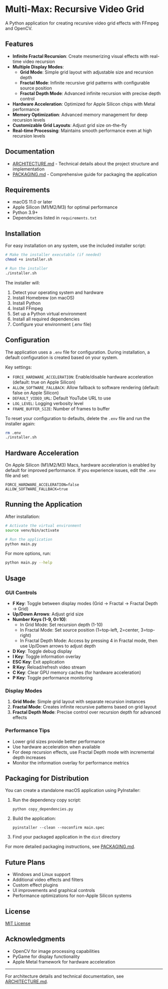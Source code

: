 # Multi-Max: Recursive Video Grid

A Python application for creating recursive video grid effects with FFmpeg and OpenCV.

## Features

- **Infinite Fractal Recursion**: Create mesmerizing visual effects with real-time video recursion
- **Multiple Display Modes**:
  - **Grid Mode**: Simple grid layout with adjustable size and recursion depth
  - **Fractal Mode**: Infinite recursive grid patterns with configurable source position
  - **Fractal Depth Mode**: Advanced infinite recursion with precise depth control
- **Hardware Acceleration**: Optimized for Apple Silicon chips with Metal performance
- **Memory Optimization**: Advanced memory management for deep recursion levels
- **Customizable Grid Layouts**: Adjust grid size on-the-fly
- **Real-time Processing**: Maintains smooth performance even at high recursion levels

## Documentation

- [ARCHITECTURE.md](ARCHITECTURE.md) - Technical details about the project structure and implementation
- [PACKAGING.md](PACKAGING.md) - Comprehensive guide for packaging the application

## Requirements

- macOS 11.0 or later
- Apple Silicon (M1/M2/M3) for optimal performance
- Python 3.9+
- Dependencies listed in `requirements.txt`

## Installation

For easy installation on any system, use the included installer script:

```bash
# Make the installer executable (if needed)
chmod +x installer.sh

# Run the installer
./installer.sh
```

The installer will:
1. Detect your operating system and hardware
2. Install Homebrew (on macOS)
3. Install Python
4. Install FFmpeg
5. Set up a Python virtual environment
6. Install all required dependencies
7. Configure your environment (.env file)

## Configuration

The application uses a `.env` file for configuration. During installation, a default configuration is created based on your system.

Key settings:
- `FORCE_HARDWARE_ACCELERATION`: Enable/disable hardware acceleration (default: true on Apple Silicon)
- `ALLOW_SOFTWARE_FALLBACK`: Allow fallback to software rendering (default: false on Apple Silicon)
- `DEFAULT_VIDEO_URL`: Default YouTube URL to use
- `LOG_LEVEL`: Logging verbosity level
- `FRAME_BUFFER_SIZE`: Number of frames to buffer

To reset your configuration to defaults, delete the `.env` file and run the installer again:

```bash
rm .env
./installer.sh
```

## Hardware Acceleration

On Apple Silicon (M1/M2/M3) Macs, hardware acceleration is enabled by default for improved performance. If you experience issues, edit the `.env` file and set:

```
FORCE_HARDWARE_ACCELERATION=false
ALLOW_SOFTWARE_FALLBACK=true
```

## Running the Application

After installation:

```bash
# Activate the virtual environment
source venv/bin/activate

# Run the application
python main.py
```

For more options, run:

```bash
python main.py --help
```

## Usage

### GUI Controls

- **F Key**: Toggle between display modes (Grid → Fractal → Fractal Depth → Grid)
- **Up/Down Arrows**: Adjust grid size
- **Number Keys (1-9, 0=10)**:
  - In Grid Mode: Set recursion depth (1-10)
  - In Fractal Mode: Set source position (1=top-left, 2=center, 3=top-right)
  - In Fractal Depth Mode: Access by pressing 4 in Fractal mode, then use Up/Down arrows to adjust depth
- **D Key**: Toggle debug display
- **I Key**: Toggle information overlay
- **ESC Key**: Exit application
- **R Key**: Reload/refresh video stream
- **C Key**: Clear GPU memory caches (for hardware acceleration)
- **P Key**: Toggle performance monitoring

### Display Modes

1. **Grid Mode**: Simple grid layout with separate recursion instances
2. **Fractal Mode**: Creates infinite recursive patterns based on grid layout
3. **Fractal Depth Mode**: Precise control over recursion depth for advanced effects

### Performance Tips

- Lower grid sizes provide better performance
- Use hardware acceleration when available
- For deep recursion effects, use Fractal Depth mode with incremental depth increases
- Monitor the information overlay for performance metrics

## Packaging for Distribution

You can create a standalone macOS application using PyInstaller:

1. Run the dependency copy script:
   ```
   python copy_dependencies.py
   ```

2. Build the application:
   ```
   pyinstaller --clean --noconfirm main.spec
   ```

3. Find your packaged application in the `dist` directory

For more detailed packaging instructions, see [PACKAGING.md](PACKAGING.md).

## Future Plans

- Windows and Linux support
- Additional video effects and filters
- Custom effect plugins
- UI improvements and graphical controls
- Performance optimizations for non-Apple Silicon systems

## License

[MIT License](LICENSE)

## Acknowledgments

- OpenCV for image processing capabilities
- PyGame for display functionality
- Apple Metal framework for hardware acceleration

---

For architecture details and technical documentation, see [ARCHITECTURE.md](ARCHITECTURE.md). 